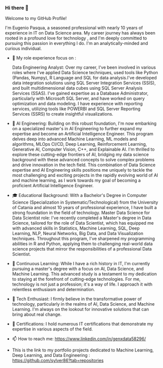 
<!--
**sylver86/sylver86** is a ✨ _special_ ✨ repository because its `README.md` (this file) appears on your GitHub profile.
-->
### Hi there 👋
Welcome to my GitHub Profile!

I'm Eugenio Pasqua, a seasoned professional with nearly 10 years of experience in IT on Data Science area. My career journey has always been rooted in a profound love for technology , and I'm deeply committed to pursuing this passion in everything I do. I'm an analytically-minded and curious individual. 

- 💼 My role experience focus on :

    Data Engineering Analyst: Over my career, I've been involved in various roles where I've applied Data Science techniques, used tools like Python (Pandas, Numpy), R Language and SQL for data analysis.I've developed data integration solutions using SQL Server Integration Services (SSIS), and built multidimensional data cubes using SQL Server Analysis Services (SSAS).
 I've gained expertise as a Database Administrator, particularly with Microsoft SQL Server, and have worked on query optimization and data modeling.
 I have experience with reporting services, utilizing tools like POWERBI and SQL Server Reporting Services (SSRS) to create insightful visualizations.

- 🌱 AI Engineering: Building on this robust foundation, I'm now embarking on a specialized master's in AI Engineering to further expand my expertise and become an Artificial Intelligence Engineer. This program delves deep into advanced Machine Learning, ML models and algorithms, MLOps CI/CD, Deep Learning, Reinforcement Learning, Generative AI, Computer Vision, C++, and Explainable AI. I'm thrilled to explore these cutting-edge frontiers of AI, bridging my data science background with these advanced concepts to solve complex problems and drive innovation in the tech field. This combination of Data Science expertise and AI Engineering skills positions me uniquely to tackle the most challenging and exciting projects in the rapidly evolving world of AI and machine learning, as I work towards my goal of becoming a proficient Artificial Intelligence Engineer.
  
- 🎓 Educational Background: With a Bachelor's Degree in Computer Science (Specialization in Systematic/Technological) from the University of Catania and almost 10 years of professional experience, I have built a strong foundation in the field of technology.
  Master Data Science for Data Scientist role: I've recently completed a Master's degree in Data Science, tailored for the role of Data Scientist, which has equipped me with advanced skills in Statistics, Machine Learning, SQL, Deep Learning, NLP, Neural Networks, Big Data, and Data Visualization techniques. Throughout this program, I've sharpened my programming abilities in R and Python, applying them to challenging real-world data science projects that mirror the responsibilities of a professional Data Scientist. 

- 💞️ Continuous Learning: While I have a rich history in IT, I'm currently pursuing a master's degree with a focus on AI, Data Science, and Machine Learning. This advanced study is a testament to my dedication to staying at the forefront of cutting-edge technologies.
For me, technology is not just a profession; it's a way of life. I approach it with relentless enthusiasm and determination.

- 👀 Tech Enthusiast: I firmly believe in the transformative power of technology, particularly in the realms of AI, Data Science, and Machine Learning. I'm always on the lookout for innovative solutions that can bring about real change.
    
- 💼 Certifications: I hold numerous IT certifications that demonstrate my expertise in various aspects of the field.
    
- 📫 How to reach me: https://www.linkedin.com/in/genxdata58296/

- This is the link to my portfolio projects dedicated to Machine Learning, Deep Learning, and Data Engineering : <br>
  https://github.com/sylver86?tab=repositories
